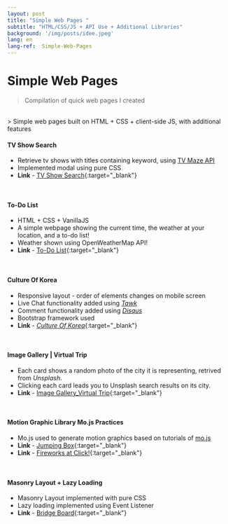```yaml
---
layout: post
title: "Simple Web Pages "
subtitle: "HTML/CSS/JS + API Use + Additional Libraries"
background: '/img/posts/idee.jpeg'
lang: en
lang-ref:  Simple-Web-Pages
---
```

# Simple Web Pages
> Compilation of quick web pages I created
<br>
> Simple web pages built on HTML + CSS + client-side JS, with additional features
<br>

#### TV Show Search
- Retrieve tv shows with titles containing keyword, using [TV Maze API](https://www.tvmaze.com/api)
- Implemented modal using pure CSS
- **Link** - [TV Show Search]({{site.base_url}}/2021/03/31/tvShows.html){:target="_blank"}
<br>

#### To-Do List
- HTML + CSS + VanillaJS
- A simple webpage showing the current time, the weather at your location, and a to-do list!
- Weather shown using OpenWeatherMap API!
- **Link** - [To-Do List](https://haileykr.github.io/basicJS){:target="_blank"}
<br>

#### Culture Of Korea
- Responsive layout - order of elements changes on mobile screen
- Live Chat functionality added using [*Tawk*](https://www.tawk.to/)
- Comment functionality added using [*Disqus*](https://blog.disqus.com)
- Bootstrap framework used
- **Link** - [*Culture Of Korea*]({{site.base_url}}/2021/03/31/Culture-Of-Korea.html){:target="_blank"}
<br>

#### Image Gallery | Virtual Trip
- Each card shows a random photo of the city it is representing, retrived from *Unsplash*.
- Clicking each card leads you to Unsplash search results on its city.
- **Link** - [Image Gallery_Virtual Trip]({{site.base_url}}/2021/03/31/image-gallery.html){:target="_blank"}
<br>

#### Motion Graphic Library Mo.js Practices
- Mo.js used to generate motion graphics based on tutorials of [mo.js](https://mojs.github.io)
- **Link** - [Jumping Box]({{site.base_url}}/2021/03/31/mojs1.html){:target="_blank"}
- **Link** - [Fireworks at Click!]({{site.base_url}}/2021/03/31/mojs2.html){:target="_blank"}
<br>

#### Masonry Layout + Lazy Loading
- Masonry Layout implemented with pure CSS
- Lazy loading implemented using Event Listener
- **Link** - [Bridge Board]({{site.base_url}}/2021/03/31/masonry-fontello.html){:target="_blank"}
<br>

